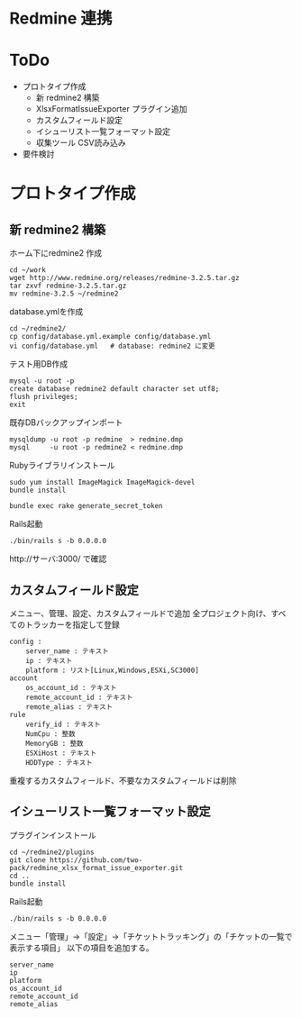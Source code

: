 Redmine 連携
============

ToDo
====

* プロトタイプ作成
    * 新 redmine2 構築
    * XlsxFormatIssueExporter プラグイン追加
    * カスタムフィールド設定
    * イシューリスト一覧フォーマット設定
    * 収集ツール CSV読み込み
* 要件検討

プロトタイプ作成
================

新 redmine2 構築
----------------

ホーム下にredmine2 作成

```
cd ~/work
wget http://www.redmine.org/releases/redmine-3.2.5.tar.gz
tar zxvf redmine-3.2.5.tar.gz
mv redmine-3.2.5 ~/redmine2
```

database.ymlを作成

```
cd ~/redmine2/
cp config/database.yml.example config/database.yml
vi config/database.yml   # database: redmine2 に変更
```

テスト用DB作成

```
mysql -u root -p
create database redmine2 default character set utf8;
flush privileges;
exit
```

既存DBバックアップインポート

```
mysqldump -u root -p redmine  > redmine.dmp
mysql     -u root -p redmine2 < redmine.dmp
```

Rubyライブラリインストール

```
sudo yum install ImageMagick ImageMagick-devel
bundle install
```

```
bundle exec rake generate_secret_token
```

Rails起動

```
./bin/rails s -b 0.0.0.0
```

http://サーバ:3000/ で確認

カスタムフィールド設定
----------------------

メニュー、管理、設定、カスタムフィールドで追加
全プロジェクト向け、すべてのトラッカーを指定して登録

```
config :
    server_name : テキスト
    ip : テキスト
    platform : リスト[Linux,Windows,ESXi,SC3000]
account
    os_account_id : テキスト
    remote_account_id : テキスト
    remote_alias : テキスト
rule
    verify_id : テキスト
    NumCpu : 整数
    MemoryGB : 整数
    ESXiHost : テキスト
    HDDType : テキスト
```

重複するカスタムフィールド、不要なカスタムフィールドは削除

イシューリスト一覧フォーマット設定
----------------------------------

プラグインインストール

```
cd ~/redmine2/plugins
git clone https://github.com/two-pack/redmine_xlsx_format_issue_exporter.git
cd ..
bundle install
```

Rails起動

```
./bin/rails s -b 0.0.0.0
```

メニュー「管理」→「設定」→「チケットトラッキング」の「チケットの一覧で表示する項目」
以下の項目を追加する。

```
server_name
ip
platform
os_account_id
remote_account_id
remote_alias
```

